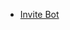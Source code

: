 * [Invite Bot](https://discord.com/oauth2/authorize?client_id=724847752449753140&permissions=268815424&scope=bot)
